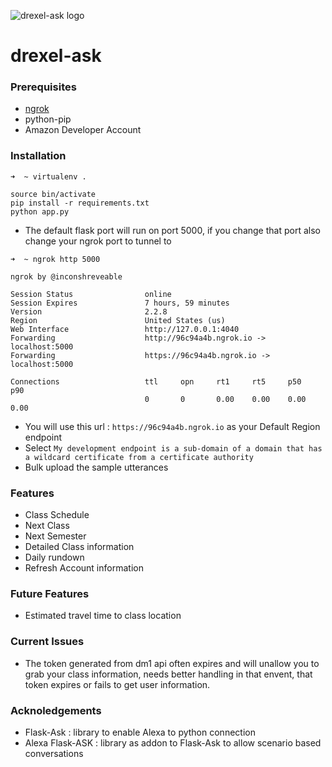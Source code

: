 ![drexel-ask logo](http://www.mulray.info/images/drexel-ask.png)

# drexel-ask

### Prerequisites

* [ngrok](https://ngrok.com/download)
* python-pip
* Amazon Developer Account


### Installation

```
➜  ~ virtualenv .

source bin/activate
pip install -r requirements.txt
python app.py

```

* The default flask port will run on port 5000, if you change that port also change your ngrok port to tunnel to
```
➜  ~ ngrok http 5000

ngrok by @inconshreveable

Session Status                online
Session Expires               7 hours, 59 minutes
Version                       2.2.8
Region                        United States (us)
Web Interface                 http://127.0.0.1:4040
Forwarding                    http://96c94a4b.ngrok.io -> localhost:5000
Forwarding                    https://96c94a4b.ngrok.io -> localhost:5000

Connections                   ttl     opn     rt1     rt5     p50     p90
                              0       0       0.00    0.00    0.00    0.00
```

* You will use this url : `https://96c94a4b.ngrok.io` as your Default Region endpoint
* Select `My development endpoint is a sub-domain of a domain that has a wildcard certificate from a certificate authority`
* Bulk upload the sample utterances


### Features

* Class Schedule
* Next Class
* Next Semester
* Detailed Class information
* Daily rundown
* Refresh Account information

### Future Features

* Estimated travel time to class location

### Current Issues
* The token generated from dm1 api often expires and will unallow you to grab your class information, needs better handling in that envent, that token expires or fails to get user information.

### Acknoledgements
* Flask-Ask : library to enable Alexa to python connection
* Alexa Flask-ASK : library as addon to Flask-Ask to allow scenario based conversations

